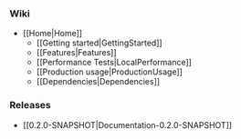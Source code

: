 ### Wiki
* [[Home|Home]]
  * [[Getting started|GettingStarted]]
  * [[Features|Features]]
  * [[Performance Tests|LocalPerformance]]
  * [[Production usage|ProductionUsage]]
  * [[Dependencies|Dependencies]]
### Releases
* [[0.2.0-SNAPSHOT|Documentation-0.2.0-SNAPSHOT]]